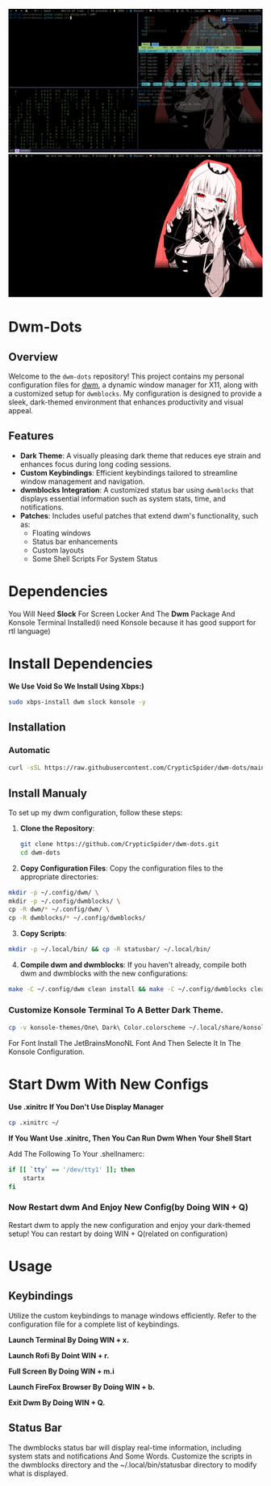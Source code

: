 ![Screenshot of my DWM setup](images/2025-02-21-173756_1920x1080_scrot.png)
![Another view of my DWM setup](images/2025-02-21-174435_1920x1080_scrot.png)

# Dwm-Dots

## Overview

Welcome to the `dwm-dots` repository! This project contains my personal configuration files for [dwm](https://dwm.suckless.org/), a dynamic window manager for X11, along with a customized setup for `dwmblocks`. My configuration is designed to provide a sleek, dark-themed environment that enhances productivity and visual appeal.

## Features

- **Dark Theme**: A visually pleasing dark theme that reduces eye strain and enhances focus during long coding sessions.
- **Custom Keybindings**: Efficient keybindings tailored to streamline window management and navigation.
- **dwmblocks Integration**: A customized status bar using `dwmblocks` that displays essential information such as system stats, time, and notifications.
- **Patches**: Includes useful patches that extend dwm's functionality, such as:
  - Floating windows
  - Status bar enhancements
  - Custom layouts
  - Some Shell Scripts For System Status

# Dependencies

You Will Need **Slock** For Screen Locker And The **Dwm** Package And Konsole Terminal Installed(i need Konsole because it has good support for rtl language)

# Install Dependencies

**We Use Void So We Install Using Xbps:)**

```bash
sudo xbps-install dwm slock konsole -y
```

## Installation

### Automatic

```bash
curl -sSL https://raw.githubusercontent.com/CrypticSpider/dwm-dots/main/install.sh | bash
```

## Install Manualy

To set up my dwm configuration, follow these steps:

1. **Clone the Repository**:
   ```bash
   git clone https://github.com/CrypticSpider/dwm-dots.git
   cd dwm-dots
   ```
2. **Copy Configuration Files**:
   Copy the configuration files to the appropriate directories:

```bash
mkdir -p ~/.config/dwm/ \
mkdir -p ~/.config/dwmblocks/ \
cp -R dwm/* ~/.config/dwm/ \
cp -R dwmblocks/* ~/.config/dwmblocks/
```

3. **Copy Scripts**:

```bash
mkdir -p ~/.local/bin/ && cp -R statusbar/ ~/.local/bin/
```

4. **Compile dwm and dwmblocks**:
   If you haven't already, compile both dwm and dwmblocks with the new configurations:

```bash
make -C ~/.config/dwm clean install && make -C ~/.config/dwmblocks clean install
```

### Customize Konsole Terminal To A Better Dark Theme.

```bash
cp -v konsole-themes/One\ Dark\ Color.colorscheme ~/.local/share/konsole/
```

For Font Install The JetBrainsMonoNL Font And Then Selecte It In The Konsole Configuration.

# Start Dwm With New Configs

**Use .xinitrc If You Don't Use Display Manager**

```bash
cp .xinitrc ~/
```

**If You Want Use .xinitrc, Then You Can Run Dwm When Your Shell Start**

Add The Following To Your .shellnamerc:

```bash
if [[ `tty` == '/dev/tty1' ]]; then
    startx
fi
```

### Now Restart dwm And Enjoy New Config(by Doing WIN + Q)

Restart dwm to apply the new configuration and enjoy your dark-themed setup!
You can restart by doing WIN + Q(related on configuration)

# Usage

## Keybindings

Utilize the custom keybindings to manage windows efficiently. Refer to the configuration file for a complete list of keybindings.

**Launch Terminal By Doing WIN + x.**

**Launch Rofi By Doint WIN + r.**

**Full Screen By Doing WIN + m.i**

**Launch FireFox Browser By Doing WIN + b.**

**Exit Dwm By Doing WIN + Q.**

## Status Bar

The dwmblocks status bar will display real-time information, including system stats and notifications And Some Words. Customize the scripts in the dwmblocks directory and the ~/.local/bin/statusbar directory to modify what is displayed.
